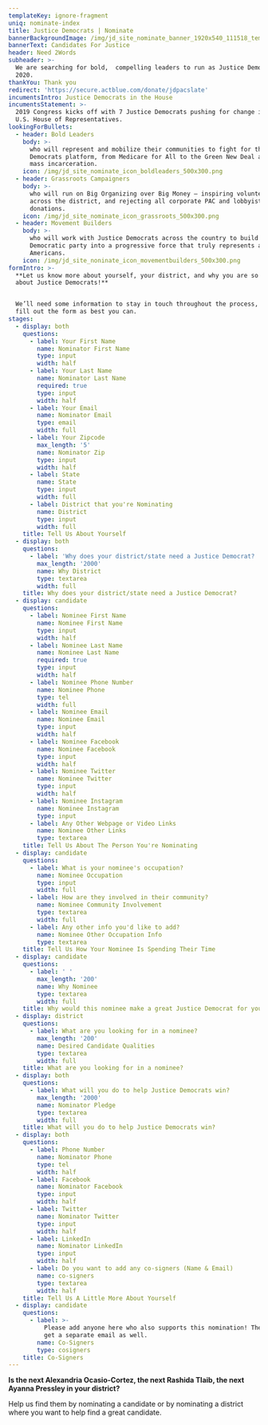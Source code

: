 ```yaml
---
templateKey: ignore-fragment
uniq: nominate-index
title: Justice Democrats | Nominate
bannerBackgroundImage: /img/jd_site_nominate_banner_1920x540_111518_temp.png
bannerText: Candidates For Justice
header: Need 2Words
subheader: >-
  We are searching for bold,  compelling leaders to run as Justice Democrats in
  2020. 
thankYou: Thank you
redirect: 'https://secure.actblue.com/donate/jdpacslate'
incumentsIntro: Justice Democrats in the House
incumentsStatement: >-
  2019 Congress kicks off with 7 Justice Democrats pushing for change in the
  U.S. House of Representatives.
lookingForBullets:
  - header: Bold Leaders
    body: >-
      who will represent and mobilize their communities to fight for the Justice
      Democrats platform, from Medicare for All to the Green New Deal and ending
      mass incarceration.
    icon: /img/jd_site_nominate_icon_boldleaders_500x300.png
  - header: Grassroots Campaigners
    body: >-
      who will run on Big Organizing over Big Money — inspiring volunteers
      across the district, and rejecting all corporate PAC and lobbyist
      donations.
    icon: /img/jd_site_nominate_icon_grassroots_500x300.png
  - header: Movement Builders
    body: >-
      who will work with Justice Democrats across the country to build the
      Democratic party into a progressive force that truly represents all
      Americans.
    icon: /img/jd_site_noninate_icon_movementbuilders_500x300.png
formIntro: >-
  **Let us know more about yourself, your district, and why you are so excited
  about Justice Democrats!**


  We’ll need some information to stay in touch throughout the process, please
  fill out the form as best you can.
stages:
  - display: both
    questions:
      - label: Your First Name
        name: Nominator First Name
        type: input
        width: half
      - label: Your Last Name
        name: Nominator Last Name
        required: true
        type: input
        width: half
      - label: Your Email
        name: Nominator Email
        type: email
        width: full
      - label: Your Zipcode
        max_length: '5'
        name: Nominator Zip
        type: input
        width: half
      - label: State
        name: State
        type: input
        width: full
      - label: District that you're Nominating
        name: District
        type: input
        width: full
    title: Tell Us About Yourself
  - display: both
    questions:
      - label: 'Why does your district/state need a Justice Democrat? '
        max_length: '2000'
        name: Why District
        type: textarea
        width: full
    title: Why does your district/state need a Justice Democrat?
  - display: candidate
    questions:
      - label: Nominee First Name
        name: Nominee First Name
        type: input
        width: half
      - label: Nominee Last Name
        name: Nominee Last Name
        required: true
        type: input
        width: half
      - label: Nominee Phone Number
        name: Nominee Phone
        type: tel
        width: full
      - label: Nominee Email
        name: Nominee Email
        type: input
        width: half
      - label: Nominee Facebook
        name: Nominee Facebook
        type: input
        width: half
      - label: Nominee Twitter
        name: Nominee Twitter
        type: input
        width: half
      - label: Nominee Instagram
        name: Nominee Instagram
        type: input
      - label: Any Other Webpage or Video Links
        name: Nominee Other Links
        type: textarea
    title: Tell Us About The Person You're Nominating
  - display: candidate
    questions:
      - label: What is your nominee's occupation?
        name: Nominee Occupation
        type: input
        width: full
      - label: How are they involved in their community?
        name: Nominee Community Involvement
        type: textarea
        width: full
      - label: Any other info you'd like to add?
        name: Nominee Other Occupation Info
        type: textarea
    title: Tell Us How Your Nominee Is Spending Their Time
  - display: candidate
    questions:
      - label: ' '
        max_length: '200'
        name: Why Nominee
        type: textarea
        width: full
    title: Why would this nominee make a great Justice Democrat for your district?
  - display: district
    questions:
      - label: What are you looking for in a nominee?
        max_length: '200'
        name: Desired Candidate Qualities
        type: textarea
        width: full
    title: What are you looking for in a nominee?
  - display: both
    questions:
      - label: What will you do to help Justice Democrats win?
        max_length: '2000'
        name: Nominator Pledge
        type: textarea
        width: full
    title: What will you do to help Justice Democrats win?
  - display: both
    questions:
      - label: Phone Number
        name: Nominator Phone
        type: tel
        width: half
      - label: Facebook
        name: Nominator Facebook
        type: input
        width: half
      - label: Twitter
        name: Nominator Twitter
        type: input
        width: half
      - label: LinkedIn
        name: Nominator LinkedIn
        type: input
        width: half
      - label: Do you want to add any co-signers (Name & Email)
        name: co-signers
        type: textarea
        width: half
    title: Tell Us A Little More About Yourself
  - display: candidate
    questions:
      - label: >-
          Please add anyone here who also supports this nomination! They will
          get a separate email as well.
        name: Co-Signers
        type: cosigners
    title: Co-Signers
---
```

**Is the next Alexandria Ocasio-Cortez, the next Rashida Tlaib, the next Ayanna Pressley in your district?** 

Help us find them by nominating a candidate or by nominating a district where you want to help find a great candidate.
